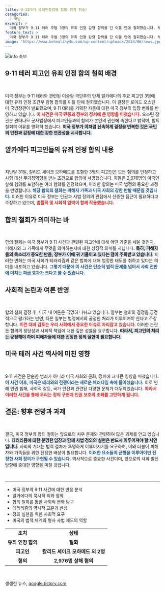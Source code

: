 ```yaml
---
title: 9·11테러 유죄인정감형 합의 전격 취소!
categories:
  - 국방
excerpt: >
  미국 정부가 9·11 테러 주범 3명의 유죄 인정 감형 합의를 단 이틀 만에 철회했습니다. 부정적 여론을 의식한 결정이 논란을 일으키고 있습니다. 클릭해 자세한 내용을 확인하세요!
feature_text: >
  미국 정부가 9·11 테러 주범 3명의 유죄 인정 감형 합의를 단 이틀 만에 철회했습니다. 부정적 여론을 의식한 결정이 논란을 일으키고 있습니다. 클릭해 자세한 내용을 확인하세요!
image: 'https://www.behealthy4u.com/wp-content/uploads/2024/06/news.jpg'
---
```


<p><img src="https://www.behealthy4u.com/wp-content/uploads/2024/06/news.jpg" alt="info 속보" /></p>

<h2 data-ke-size="size26">9·11 테러 피고인 유죄 인정 합의 철회 배경</h2>

<p data-ke-size="size16">&nbsp;</p>

<p data-ke-size="size16">미국 정부는 9·11 테러와 관련된 이슬람 극단주의 단체 알카에다의 주요 피고인 3명에 대한 유죄 인정 조건부 감형 합의를 이틀 만에 철회했습니다. 이 결정은 로이드 오스틴 미 국방장관이 발표했으며, 9·11 테러를 기획한 자들에 대한 미국 정부의 입장 변화를 반영하고 있습니다. <b><span style="color: #ee2323;">이 사건은 미국 민중과 정부의 정서에 큰 영향을 미쳤습니다.</span></b> 오스틴 장관은 관타나모 군사법정에서 피고인들과의 합의가 본인의 권한에 속한다고 밝히며, 합의 철회의 이유를 명확히 했습니다. <b><span style="background-color: #21538527;">미국 정부가 이처럼 신속하게 결정을 번복한 것은 국민의 안전과 감정에 대한 강한 연관성을 시사합니다.</span></b></p>

<h2 data-ke-size="size26">알카에다 피고인들의 유죄 인정 합의 내용</h2>

<p data-ke-size="size16">&nbsp;</p>

<p data-ke-size="size16">지난달 31일, 칼리드 셰이크 모하메드를 포함한 3명의 피고인은 모든 혐의를 인정하고 사형 대신 무기징역형을 받는 조건으로 합의에 서명했습니다. 이들은 2,976명의 미국인 살해 혐의를 포함하는 여러 혐의를 인정했으며, 이러한 합의는 미국 법정의 중요한 과정을 반영합니다. <b><span style="color: #1a5490;">해당 합의의 철회는 피해자 가족과 미국 사회의 강한 반발 때문일 것입니다.</span></b> 이러한 이유로 미국 정부는 인권과 사법 정의의 관점에서 신중한 접근이 필요하다고 주장하고 있으며, <b><span style="color: #ee2323;">법률적 및 사회적 압박이 함께 작용했습니다.</span></b></p>

<h2 data-ke-size="size26">합의 철회가 의미하는 바</h2>

<p data-ke-size="size16">&nbsp;</p>

<p data-ke-size="size16">합의 철회는 미국 정부가 9·11 사건과 관련된 피고인에 대해 어떤 기준을 세울 것인지, 피해자와 그 가족에게 무엇을 의미하는지에 대한 상징적 의미를 지닙니다. <b><span style="background-color: #21538527;">특히, 피해자들의 목소리가 중요한 만큼, 정부가 이에 귀 기울이고 있다는 점이 주목받고 있습니다.</span></b> 이러한 변화는 미국 사회가 테러리즘과 같은 범죄에 대해 엄정한 태도를 취하고 있다는 의미를 내포하고 있습니다. <b><span style="color: #1a5490;">그렇기 때문에 이 사건은 단순히 법적 문제를 넘어서 사회 전반에 미치는 파급 효과가 크다고 볼 수 있습니다.</span></b></p>

<h2 data-ke-size="size26">사회적 논란과 여론 반영</h2>

<p data-ke-size="size16">&nbsp;</p>

<p data-ke-size="size16">합의 철회 결정 후, 미국 내 여론은 극명히 나뉘고 있습니다. 일부는 철회의 결정을 긍정적으로 평가하는 반면, 다른 일부는 법정에서의 공정한 처리가 이루어져야 한다고 주장합니다. <b><span style="color: #ee2323;">이런 대비 검토는 우리 사회에서 중요한 이슈로 자리잡고 있습니다.</span></b> 이러한 논란은 합의의 정당성과 사회적 책임에 대한 깊은 성찰을 요구합니다. <b><span style="background-color: #21538527;">따라서, 피고인의 처리는 공정해야 하며 피해자들에 대한 진정한 정의 실현이 필요합니다.</span></b></p>

<h2 data-ke-size="size26">미국 테러 사건 역사에 미친 영향</h2>

<p data-ke-size="size16">&nbsp;</p>

<p data-ke-size="size16">9·11 사건은 단순한 범죄가 아니라 미국 사회와 문화, 정치에 크나큰 영향을 미쳤습니다. <b><span style="color: #1a5490;">이 사건 이후, 미국은 테러와의 전쟁이라는 새로운 패러다임 속에 들어섰습니다.</span></b> 이로 인해 인권 침해, 사회적 갈등, 국가 안전과 관련된 다양한 문제가 대두되었습니다. <b><span style="color: #ee2323;">따라서 이러한 사건을 통해 우리는 정의 구현과 인권 보호의 조화를 고민하게 됩니다.</span></b></p>

<h2 data-ke-size="size26">결론: 향후 전망과 과제</h2>

<p data-ke-size="size16">&nbsp;</p>

<p data-ke-size="size16">결국, 미국 정부의 합의 철회는 앞으로의 처우 문제와 관련하여 많은 과제를 안고 있습니다. <b><span style="background-color: #21538527;">테러리즘에 대한 분명한 입장과 함께 사법 정의의 실현은 반드시 이루어져야 할 사안입니다.</span></b> 사회의 기대는 법적 절차가 투명하게 이루어지기를 요구하며, 이와 더불어 피해자와 가족들을 위한 진정한 배상이 필요합니다. <b><span style="color: #1a5490;">이러한 요소들이 균형을 이루어야만 진정한 사회 정의가 구현될 수 있습니다.</span></b> 역사적으로 중요한 사건이며, 앞으로의 사회 발전 방향에 중대한 영향을 미칠 것입니다.</p>

<p data-ke-size="size16">&nbsp;</p>

<hr>

<ul>
    <li>미국 정부의 9·11 사건에 대한 반응 분석</li>
    <li>알카에다의 묵시적 죄와 정의</li>
    <li>합의 철회를 통한 사회적 변화 탐구</li>
    <li>테러리즘의 역사적 교훈과 반성</li>
    <li>정의 실현을 위한 사회적 요구</li>
    <li>미국의 법적 체계와 형사 사법 제도의 역할</li>
</ul>

<table style="width: 100%;">
    <tr>
        <td style="text-align: center; height: 17px;"><b>조치</b></td>
        <td style="text-align: center; height: 17px;"><b>상태</b></td>
    </tr>
    <tr>
        <td style="text-align: center; height: 17px;"><b>유죄 인정 합의</b></td>
        <td style="text-align: center; height: 17px;"><b>철회</b></td>
    </tr>
    <tr>
        <td style="text-align: center; height: 17px;"><b>피고인</b></td>
        <td style="text-align: center; height: 17px;"><b>칼리드 셰이크 모하메드 외 2명</b></td>
    </tr>
    <tr>
        <td style="text-align: center; height: 17px;"><b>혐의</b></td>
        <td style="text-align: center; height: 17px;"><b>2,976명 살해 혐의</b></td>
    </tr>
</table> 

<p data-ke-size="size16">&nbsp;</p>
생생한 뉴스, <a href="https://qoogle.tistory.com" rel="dofollow">qoogle.tistory.com</a>



